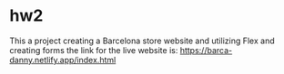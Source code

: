 # hw2
This a project creating a Barcelona store website and utilizing Flex and creating forms
the link for the live website is:
https://barca-danny.netlify.app/index.html